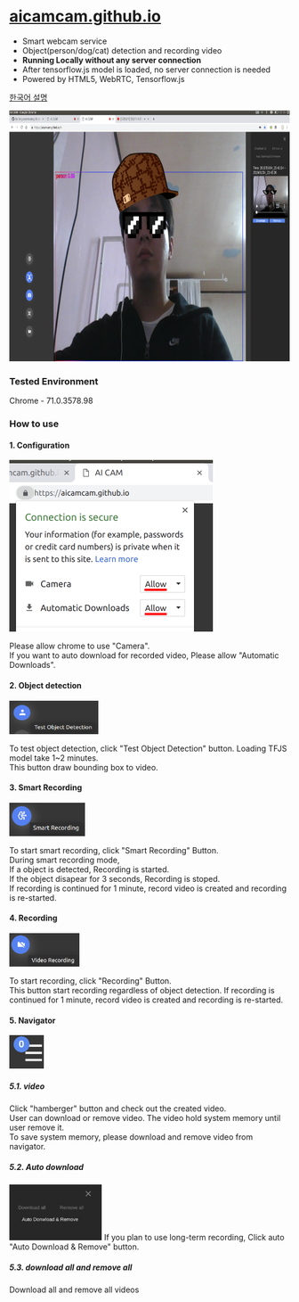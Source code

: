 # [aicamcam.github.io](https://aicamcam.github.io)  
 - Smart webcam service
 - Object(person/dog/cat) detection and recording video
 - **Running Locally without any server connection** 
 - After tensorflow.js model is loaded, no server connection is needed
 - Powered by HTML5, WebRTC, Tensorflow.js  
 
[한국어 설명](pages/README_han.md)

<img src="pages/images/aicamcam_capture.png" width="800" height="450" />


### Tested Environment
Chrome - 71.0.3578.98
 
### How to use
#### 1. Configuration
<img src="pages/images/setting.png" width="366" height="308" />

Please allow chrome to use "Camera".  
If you want to auto download for recorded video, Please allow "Automatic Downloads".   

#### 2. Object detection  
<img src="pages/images/side_button_od.png" width="160" height="60" />

To test object detection, click "Test Object Detection" button. 
Loading TFJS model take 1~2 minutes.  
This button draw bounding box to video. 

#### 3. Smart Recording  
<img src="pages/images/side_button_smart_recording.png" height="60" />

To start smart recording, click "Smart Recording" Button.  
During smart recording mode,   
If a object is detected, Recording is started.  
If the object disapear for 3 seconds, Recording is stoped.   
If recording is continued for 1 minute, record video is created and recording is re-started.  

#### 4. Recording 
<img src="pages/images/side_button_recording.png" height="60" />

To start recording, click "Recording" Button.  
This button start recording regardless of object detection. 
If recording is continued for 1 minute, record video is created and recording is re-started.  

#### 5. Navigator
<img src="pages/images/hamburger_button.png" height="60" />

##### 5.1. video
Click "hamberger" button and check out the created video.   
User can download or remove video. 
The video hold system memory until user remove it.   
To save system memory, please download and remove video from navigator.   

##### 5.2. Auto download
<img src="pages/images/auto_download.png" height="100" />
If you plan to use long-term recording, Click auto "Auto Download & Remove" button.  

##### 5.3. download all and remove all 
Download all and remove all videos
